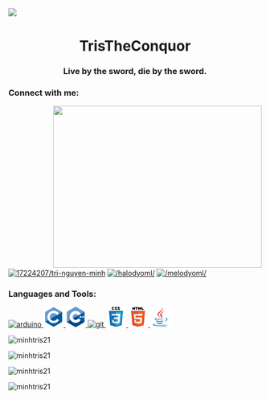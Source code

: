 <img align="" src ="https://wallpaperaccess.com/full/2471393.gif"/>
<h1 align="center"> TrisTheConquor</h1>
<h3 align="center">Live by the sword, die by the sword.</h3>


<h3 align="left">Connect with me:</h3>
<p align="left">
<img align="right" src="https://i.pinimg.com/originals/e4/26/70/e426702edf874b181aced1e2fa5c6cde.gif" width = "415" height = "322"/>
<a href="https://stackoverflow.com/users/17224207/tri-nguyen-minh" target="blank"><img align="center" src="https://raw.githubusercontent.com/rahuldkjain/github-profile-readme-generator/master/src/images/icons/Social/stack-overflow.svg" alt="17224207/tri-nguyen-minh" height="30" width="40" /></a>
<a href="https://fb.com//halodyoml/" target="blank"><img align="center" src="https://raw.githubusercontent.com/rahuldkjain/github-profile-readme-generator/master/src/images/icons/Social/facebook.svg" alt="/halodyoml/" height="30" width="40" /></a>
<a href="https://instagram.com//melodyoml/" target="blank"><img align="center" src="https://raw.githubusercontent.com/rahuldkjain/github-profile-readme-generator/master/src/images/icons/Social/instagram.svg" alt="/melodyoml/" height="30" width="40" /></a>
</p>

<h3 align="left">Languages and Tools:</h3>
<p align="left"> <a href="https://www.arduino.cc/" target="_blank" rel="noreferrer"> <img src="https://cdn.worldvectorlogo.com/logos/arduino-1.svg" alt="arduino" width="40" height="40"/> </a> <a href="https://www.cprogramming.com/" target="_blank" rel="noreferrer"> <img src="https://raw.githubusercontent.com/devicons/devicon/master/icons/c/c-original.svg" alt="c" width="40" height="40"/> </a> <a href="https://www.w3schools.com/cpp/" target="_blank" rel="noreferrer"> <img src="https://raw.githubusercontent.com/devicons/devicon/master/icons/cplusplus/cplusplus-original.svg" alt="cplusplus" width="40" height="40"/> </a> <a href="https://git-scm.com/" target="_blank" rel="noreferrer"> <img src="https://www.vectorlogo.zone/logos/git-scm/git-scm-icon.svg" alt="git" width="40" height="40"/> </a> <a href="https://www.java.com" target="_blank" rel="noreferrer"><a href="https://www.w3schools.com/css/" target="_blank" rel="noreferrer"> <img src="https://raw.githubusercontent.com/devicons/devicon/master/icons/css3/css3-original-wordmark.svg" alt="css3" width="40" height="40"/> </a> <a href="https://www.w3.org/html/" target="_blank" rel="noreferrer"> <img src="https://raw.githubusercontent.com/devicons/devicon/master/icons/html5/html5-original-wordmark.svg" alt="html5" width="40" height="40"/> </a> <img src="https://raw.githubusercontent.com/devicons/devicon/master/icons/java/java-original.svg" alt="java" width="40" height="40"/> </a> </p><p>
  <img src="https://github-readme-stats.vercel.app/api/top-langs?username=minhtris21&show_icons=true&theme=dracula&locale=en&layout=compact" alt="minhtris21" width ="425"/></p>


<img  src="https://github-readme-stats.vercel.app/api?username=minhtris21&show_icons=true&theme=dracula&locale=en" alt="minhtris21" width = "1012"/></p>

<p><img  src="https://github-readme-streak-stats.herokuapp.com/?user=minhtris21&theme=dark" alt="minhtris21" width = "1012"/></p>

<p align="left"> <img src="https://komarev.com/ghpvc/?username=minhtris21&label=My%20wallet:&color=4f4f4f&style=flat" alt="minhtris21" /> </p>

